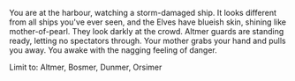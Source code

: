 You are at the harbour, watching a storm-damaged ship. It looks different from all ships you've ever seen, and the Elves have blueish skin, shining like mother-of-pearl.
They look darkly at the crowd. Altmer guards are standing ready, letting no spectators through. Your mother grabs your hand and pulls you away.
You awake with the nagging feeling of danger.

Limit to: Altmer, Bosmer, Dunmer, Orsimer
